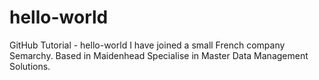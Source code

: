 # hello-world
GitHub Tutorial - hello-world
I have joined a small French company Semarchy.
Based in Maidenhead
Specialise in Master Data Management Solutions.


